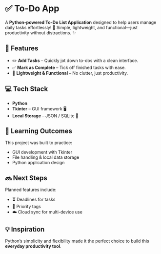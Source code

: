 # ✅ To-Do App

A **Python-powered To-Do List Application** designed to help users manage daily tasks effortlessly! 🚀
Simple, lightweight, and functional—just productivity without distractions. ✨

## 🔹 Features

* ✏️ **Add Tasks** – Quickly jot down to-dos with a clean interface.
* ✅ **Mark as Complete** – Tick off finished tasks with ease.
* 🚀 **Lightweight & Functional** – No clutter, just productivity.

## 💻 Tech Stack

* **Python**
* **Tkinter** – GUI framework 🖥️
* **Local Storage** – JSON / SQLite 💾

## 🎯 Learning Outcomes

This project was built to practice:

* GUI development with Tkinter
* File handling & local data storage
* Python application design

## 🔜 Next Steps

Planned features include:

* ⏳ Deadlines for tasks
* 🚨 Priority tags
* ☁️ Cloud sync for multi-device use

## 💡 Inspiration

Python’s simplicity and flexibility made it the perfect choice to build this **everyday productivity tool**.

